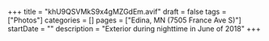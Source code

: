 +++
title = "khU9QSVMkS9x4gMZGdEm.avif"
draft = false
tags = ["Photos"]
categories = []
pages = ["Edina, MN (7505 France Ave S)"]
startDate = ""
description = "Exterior during nighttime in June of 2018"
+++
